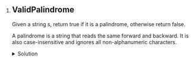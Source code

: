 1. ## ValidPalindrome

   Given a string s, return true if it is a palindrome, otherwise return false.

   A palindrome is a string that reads the same forward and backward. It is also case-insensitive and ignores all non-alphanumeric characters.
   <details>
     <summary>Solution</summary>

     ## Approach 1:- Reverse String

     ```python
       class Solution:
        def isPalindrome(self, s: str) -> bool:
            new_s = "".join(c for c in s if c.isalnum()).lower()
            if new_s == new_s[::-1]:
                return True
            else:
                return False

          #Input: s = "Was it a car or a cat I saw?"
          # Output: true

     ```

     **Time Complexity:** O(n)  
     **Space Complexity:** O(n)

     ## Explanation:
     In this i am checking by reverse the string so for that firstly there are many space in string so for that i am using here join. The .isalnum() method returns true if a string is alphanumeric, and returns false otherwise. The .lower() method converts the entire string into lowercase characters and returns the result as new string .now we reverse the string and check the new string == string : if yes then print true otherwise false

     ---

     ## Approach 2:-

     ```python

     ```

     **Time Complexity:-** O()  
     **Space Complexity:-** O()

      ## Explanation:
    </details>

